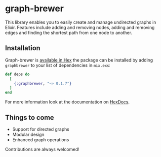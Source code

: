 # graph-brewer

This library enables you to easily create and manage undirected graphs in Elixir.
Features include adding and removing nodes, adding and removing edges and finding the shortest path from one node to another.

## Installation

Graph-brewer is [available in Hex](https://hexdocs.pm/graphbrewer) the package can be installed
by adding `graphbrewer` to your list of dependencies in `mix.exs`:

```elixir
def deps do
  [
    {:graphbrewer, "~> 0.1.7"}
  ]
end
```

For more information look at the documentation on [HexDocs](https://hexdocs.pm/graphbrewer).

## Things to come

- Support for directed graphs
- Modular design
- Enhanced graph operations

Contributions are always welcomed!
